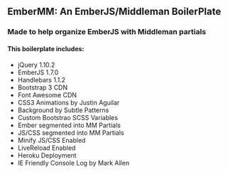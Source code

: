 ## EmberMM: An EmberJS/Middleman BoilerPlate

### Made to help organize EmberJS with Middleman partials

#### This boilerplate includes:

  * jQuery 1.10.2
  * EmberJS 1.7.0
  * Handlebars 1.1.2
  * Bootstrap 3 CDN
  * Font Awesome CDN
  * CSS3 Animations by Justin Aguilar
  * Background by Subtle Patterns
  * Custom Bootstrao SCSS Variables
  * Ember segmented into MM Partials
  * JS/CSS segmented into MM Partials
  * Minify JS/CSS Enabled
  * LiveReload Enabled
  * Heroku Deployment
  * IE Friendly Console Log by Mark Allen


